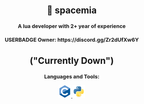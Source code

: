 <h1 align="center">👋 spacemia</h1>
<h3 align="center">A lua developer with 2+ year of experience</h3>

<h3 align="center">USERBADGE Owner: https://discord.gg/Zr2dUfXw6Y</h3>
<h1 align="center"> ("Currently Down")</h1>

<h3 align="left"></h3>
<p align="left">
</p>

<h3 align="center">Languages and Tools:</h3>
<p align="center"> <a href="https://www.cprogramming.com/" target="_blank" rel="noreferrer"> <img src="https://raw.githubusercontent.com/devicons/devicon/master/icons/c/c-original.svg" alt="c" width="40" height="40"/> </a> <a href="https://www.python.org" target="_blank" rel="noreferrer"> <img src="https://raw.githubusercontent.com/devicons/devicon/master/icons/python/python-original.svg" alt="python" width="40" height="40"/> </a> </p>
